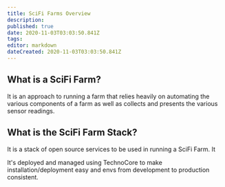 ```yaml
---
title: SciFi Farms Overview
description: 
published: true
date: 2020-11-03T03:03:50.841Z
tags: 
editor: markdown
dateCreated: 2020-11-03T03:03:50.841Z
---
```


## What is a SciFi Farm? 
It is an approach to running a farm that relies heavily on automating the various components of a farm as well as collects and presents the various sensor readings. 

## What is the SciFi Farm Stack? 
It is a stack of open source services to be used in running a SciFi Farm. It 

It's deployed and managed using TechnoCore to make installation/deployment easy and envs from development to production consistent. 


